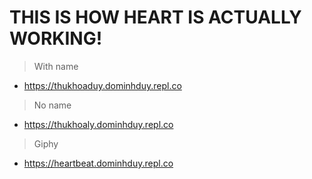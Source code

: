 # THIS IS HOW HEART IS ACTUALLY WORKING!

> With name 
- https://thukhoaduy.dominhduy.repl.co

> No name
- https://thukhoaly.dominhduy.repl.co

> Giphy
- https://heartbeat.dominhduy.repl.co
